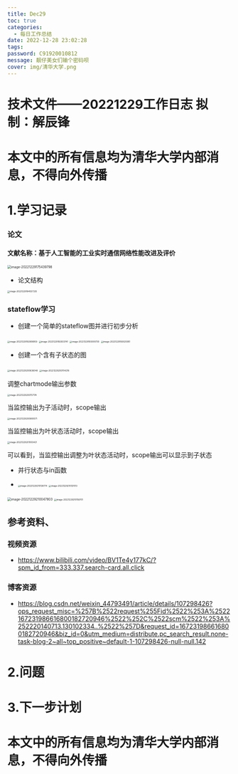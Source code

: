 ```yaml
---
title: Dec29
toc: true
categories:
  - 每日工作总结
date: 2022-12-28 23:02:28
tags:
password: C91920010812
message: 靓仔美女们输个密码呗
cover: img/清华大学.png
---
```


# 技术文件——20221229工作日志			拟制：解辰锋

# 本文中的所有信息均为清华大学内部消息，不得向外传播

# 1.学习记录

### 论文

#### 文献名称：基于人工智能的工业实时通信网络性能改进及评价

<img src="Dec29/image-20221229175439798.png" alt="image-20221229175439798" style="zoom:50%;" />

+ 论文结构

<img src="Dec29/image-20221229184557335.png" alt="image-20221229184557335" style="zoom: 33%;" />

### stateflow学习

+ 创建一个简单的stateflow图并进行初步分析

<img src="Dec29/image-20221229192908959.png" alt="image-20221229192908959" style="zoom: 33%;" />

<img src="Dec29/image-20221229192933741.png" alt="image-20221229192933741" style="zoom: 33%;" />

<img src="Dec29/image-20221229193000730.png" alt="image-20221229193000730" style="zoom: 33%;" />

<img src="Dec29/image-20221229193025951.png" alt="image-20221229193025951" style="zoom: 33%;" />

+ 创建一个含有子状态的图

<img src="Dec29/image-20221229200636048.png" alt="image-20221229200636048" style="zoom: 33%;" />

<img src="Dec29/image-20221229200704218.png" alt="image-20221229200704218" style="zoom: 33%;" />

调整chartmode输出参数

<img src="Dec29/image-20221229200757174.png" alt="image-20221229200757174" style="zoom: 33%;" />

当监控输出为子活动时，scope输出

<img src="Dec29/image-20221229200900571.png" alt="image-20221229200900571" style="zoom: 33%;" />

当监控输出为叶状态活动时，scope输出

<img src="Dec29/image-20221229201003421.png" alt="image-20221229201003421" style="zoom:33%;" />

可以看到，当监控输出调整为叶状态活动时，scope输出可以显示到子状态

+ 并行状态与in函数

+ <img src="Dec29/image-20221229210138774.png" alt="image-20221229210138774" style="zoom:33%;" />

  <img src="Dec29/image-20221229210121013.png" alt="image-20221229210121013" style="zoom: 33%;" />

<img src="Dec29/image-20221229210047803.png" alt="image-20221229210047803" style="zoom:50%;" />

<img src="Dec29/image-20221229210158701.png" alt="image-20221229210158701" style="zoom: 33%;" />



## 参考资料、

### 视频资源

+ https://www.bilibili.com/video/BV1Te4y177kC/?spm_id_from=333.337.search-card.all.click

  

### 博客资源

+ https://blog.csdn.net/weixin_44793491/article/details/107298426?ops_request_misc=%257B%2522request%255Fid%2522%253A%2522167231986616800182720946%2522%252C%2522scm%2522%253A%252220140713.130102334..%2522%257D&request_id=167231986616800182720946&biz_id=0&utm_medium=distribute.pc_search_result.none-task-blog-2~all~top_positive~default-1-107298426-null-null.142

### 

# 2.问题

# 3.下一步计划

# 本文中的所有信息均为清华大学内部消息，不得向外传播
